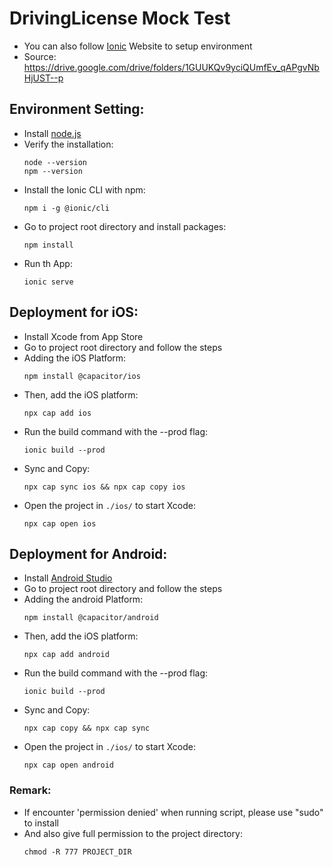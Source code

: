 # DrivingLicense Mock Test
- You can also follow [Ionic](https://ionicframework.com/) Website to setup environment
- Source: https://drive.google.com/drive/folders/1GUUKQv9yciQUmfEv_qAPgvNbHjUST--p

## Environment Setting:

- Install [node.js](https://nodejs.org/en/download/)
- Verify the installation:
  ```
  node --version
  npm --version
  ```
- Install the Ionic CLI with npm:
  ```
  npm i -g @ionic/cli
  ```
- Go to project root directory and install packages:
  ```
  npm install
  ```
- Run th App:
  ```
  ionic serve
  ```

## Deployment for iOS:

- Install Xcode from App Store
- Go to project root directory and follow the steps
- Adding the iOS Platform:
  ```
  npm install @capacitor/ios
  ```
- Then, add the iOS platform:
  ```
  npx cap add ios
  ```
- Run the build command with the --prod flag:
  ```
  ionic build --prod
  ```
- Sync and Copy:
  ```
  npx cap sync ios && npx cap copy ios
  ```
- Open the project in ```./ios/``` to start Xcode:
  ```
  npx cap open ios
  ```

## Deployment for Android:

- Install [Android Studio](https://developer.android.com/studio)
- Go to project root directory and follow the steps
- Adding the android Platform:
  ```
  npm install @capacitor/android
  ```
- Then, add the iOS platform:
  ```
  npx cap add android
  ```
- Run the build command with the --prod flag:
  ```
  ionic build --prod
  ```
- Sync and Copy:
  ```
  npx cap copy && npx cap sync
  ```
- Open the project in ```./ios/``` to start Xcode:
  ```
  npx cap open android
  ```
  
### Remark:
- If encounter 'permission denied' when running script, please use "sudo" to install
- And also give full permission to the project directory:
  ```
  chmod -R 777 PROJECT_DIR
  ```

